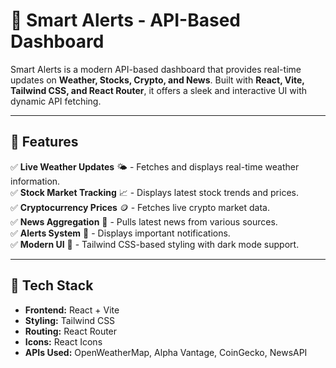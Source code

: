 # 🚀 Smart Alerts - API-Based Dashboard

Smart Alerts is a modern API-based dashboard that provides real-time updates on **Weather, Stocks, Crypto, and News**. Built with **React, Vite, Tailwind CSS, and React Router**, it offers a sleek and interactive UI with dynamic API fetching.

---

## 🔹 Features

✅ **Live Weather Updates** 🌤️ - Fetches and displays real-time weather information.  
✅ **Stock Market Tracking** 📈 - Displays latest stock trends and prices.  
✅ **Cryptocurrency Prices** 🪙 - Fetches live crypto market data.  
✅ **News Aggregation** 📰 - Pulls latest news from various sources.  
✅ **Alerts System** 🔔 - Displays important notifications.  
✅ **Modern UI** 🎨 - Tailwind CSS-based styling with dark mode support.

---

## 📌 Tech Stack

- **Frontend:** React + Vite
- **Styling:** Tailwind CSS
- **Routing:** React Router
- **Icons:** React Icons
- **APIs Used:** OpenWeatherMap, Alpha Vantage, CoinGecko, NewsAPI
